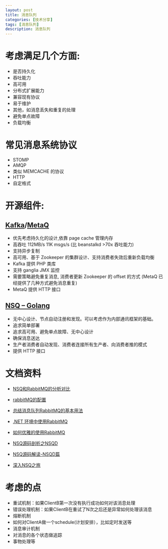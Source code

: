 ```yaml
---
layout: post
title: 消息队列
categories: [技术分享]
tags: [消息队列]
description: 消息队列
---
```


# 考虑满足几个方面:
* 是否持久化
* 吞吐能力
* 高可用
* 分布式扩展能力
* 兼容现有协议
* 易于维护
* 其他，如消息丢失和重复的处理
* 避免单点故障
* 负载均衡

# 常见消息系统协议
* STOMP
* AMQP
* 类似 MEMCACHE 的协议
* HTTP
* 自定格式

# 开源组件:

## [Kafka](https://kafka.apache.org/)/[MetaQ](http://metaq.taobao.org/)
* 优先考虑持久化的设计,依靠 page cache 管理内存
* 高吞吐 112MB/s 11K msgs/s (比 beanstalkd >70x 吞吐能力)
* 支持异步复制
* 高可用、基于 Zookeeper 的集群设计、支持消费者失效后重新负载均衡
* Kafka 提供 PHP 类库
* 支持 ganglia JMX 监控
* 需要策略避免重复消息, 消费者更新 Zookeeper 的 offset 的方式 (MetaQ 已经提供了几种方式避免消息重复)
* MetaQ 提供 HTTP 接口


## [NSQ – Golang](https://github.com/bitly/nsq)
* 无中心设计、节点自动注册和发现。可以考虑作为内部通讯框架的基础。
* 追求简单部署
* 追求高可用、避免单点故障、无中心设计
* 确保消息送达
* 生产者消费者自动发现、消费者连接所有生产者、向消费者推的模式
* 提供 HTTP 接口

# 文档资料
* [NSQ和RabbitMQ的分析对比](http://datastream.github.io/articles/mq-in-cloud)

* [rabbitMQ的配置](http://www.cnblogs.com/daizhj/archive/2010/10/21/1857374.html)
* [总结消息队列RabbitMQ的基本用法](http://www.cnblogs.com/zuowj/p/4971123.html)
* [.NET 环境中使用RabbitMQ](http://www.cnblogs.com/yangecnu/p/4227535.html)
* [如何优雅的使用RabbitMQ](http://www.cnblogs.com/richieyang/p/5492432.html)

* [NSQ源码剖析之NSQD](http://shanks.leanote.com/post/NSQ%E6%BA%90%E7%A0%81%E5%89%96%E6%9E%90%E4%B9%8BNSQD)
* [NSQ源码解读-NSQD篇](https://medium.com/@Masutangu/nsq%E6%BA%90%E7%A0%81%E8%A7%A3%E8%AF%BB-nsqd%E7%AF%87-2b4bd3da91cf#.ub3pac55j)
* [深入NSQ之旅](http://www.oschina.net/translate/day-22-a-journey-into-nsq)


# 考虑的点
* 重试机制：如果ClientB第一次没有执行成功如何对该消息处理
* 错误处理机制：如果ClientB在重试了N次之后还是异常如何处理该消息
* 熔断机制
* 如何对ClientA做一个schedule(计划安排），比如定时发送等
* 消息审计机制
* 对消息的各个状态做追踪
* 事物处理等

